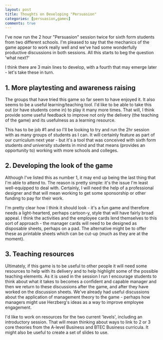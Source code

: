 ```yaml
---
layout: post
title: Thoughts on Developing "Persuasion"
categories: [persuasion,games]
comments: true
---
```


I've now run the 2 hour "Persuasion" session twice for sixth form students from two different schools. I'm pleased to say that the mechanics of the game appear to work really well and we've had some wonderfully productive discussions in both sessions. All this starts to beg the question 'what next?'

I think there are 3 main lines to develop, with a fourth that may emerge later - let's take these in turn.

## 1. More playtesting and awareness raising

The groups that have tried this game so far seem to have enjoyed it. It also seems to be a useful learning/teaching tool. I'd like to be able to take this out (or have students come in) to play it many more times. That will, I think provide some useful feedback to improve not only the delivery (the teaching of the game) and its usefulness as a learning resource.

This has to be job #1 and so I'll be looking to try and run the 2hr session with as many groups of students as I can. It will certainly feature as part of our curriculum next year - but it's a tool that was conceived with sixth form students *and* university students in mind and that means (provides an opportunity to) working with more schools and colleges.

## 2. Developing the look of the game

Although I've listed this as number 1, it may end up being the last thing that I'm able to attend to. The reason is pretty simple: it's the issue I'm least well-equipped to deal with. Certainly, I will need the help of a professional designer and that will mean working to get some sponsorship or other funding to pay for their work.

I'm pretty clear how I think it should look - it's a fun game and therefore needs a light-hearterd, perhaps cartoon-y, style that will have fairly broad appeal. I think the activities and the employee cards lend themselves to this sort of approach - the manager cards will need to be designed as disposable sheets, perhaps on a pad. The alternative might be to offer these as printable sheets which can be cut-up (much as they are at the moment).

## 3. Teaching resources

Ultimately, if this game is to be useful to other people it will need some resources to help with its delivery and to help highlight some of the possible teaching elements. As it is used in the session I run I encourage students to think about what it takes to becomes a confident and capable manager and then we return to these discussions after the game, and after they have worked on the discussion sheets. We've already had useful discussions about the application of management theory to the game - perhaps how managers might use Herzberg's ideas as a way to improve employee engagement.

I'd like to work on resources for the two current 'levels', including an introductory session. That will mean thinking about ways to link to 2 or 3 core theories from the A-level Business and BTEC Business curricula. It might also be useful to create a set of slides to use.
